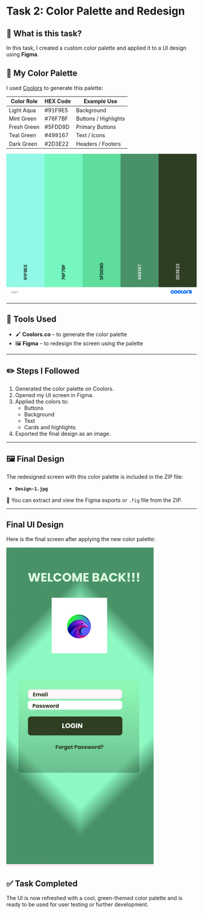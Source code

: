 # Task 2: Color Palette and Redesign

## 📌 What is this task?

In this task, I created a custom color palette and applied it to a UI design using **Figma**.

## 🎨 My Color Palette

I used [Coolors](https://coolors.co/) to generate this palette:

| Color Role | HEX Code | Example Use          |
|------------|----------|----------------------|
| Light Aqua | #91F9E5  | Background           |
| Mint Green | #76F7BF  | Buttons / Highlights |
| Fresh Green| #5FDD9D  | Primary Buttons      |
| Teal Green | #499167  | Text / Icons         |
| Dark Green | #2D3E22  | Headers / Footers    |

![Color Palette](./exp1.png)

---

## 🧰 Tools Used

- 🖌️ **Coolors.co** – to generate the color palette
- 🖼️ **Figma** – to redesign the screen using the palette

---

## ✏️ Steps I Followed

1. Generated the color palette on Coolors.
2. Opened my UI screen in Figma.
3. Applied the colors to:
   - Buttons
   - Background
   - Text
   - Cards and highlights
4. Exported the final design as an image.

---

## 🖼️ Final Design

The redesigned screen with this color palette is included in the ZIP file:
- **`Design-1.jpg`**

📎 You can extract and view the Figma exports or `.fig` file from the ZIP.

---

## Final UI Design

Here is the final screen after applying the new color palette:

![Final Design](./design-1.jpg)


## ✅ Task Completed

The UI is now refreshed with a cool, green-themed color palette and is ready to be used for user testing or further development.


